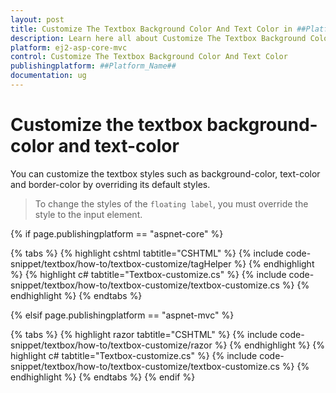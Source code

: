 ```yaml
---
layout: post
title: Customize The Textbox Background Color And Text Color in ##Platform_Name## Textbox Component
description: Learn here all about Customize The Textbox Background Color And Text Color in Syncfusion ##Platform_Name## Textbox component and more.
platform: ej2-asp-core-mvc
control: Customize The Textbox Background Color And Text Color
publishingplatform: ##Platform_Name##
documentation: ug
---
```



# Customize the textbox background-color and text-color

You can customize the textbox styles such as background-color, text-color and border-color by overriding its default styles.

> To change the styles of the `floating label`, you must override the style to the input element.

{% if page.publishingplatform == "aspnet-core" %}

{% tabs %}
{% highlight cshtml tabtitle="CSHTML" %}
{% include code-snippet/textbox/how-to/textbox-customize/tagHelper %}
{% endhighlight %}
{% highlight c# tabtitle="Textbox-customize.cs" %}
{% include code-snippet/textbox/how-to/textbox-customize/textbox-customize.cs %}
{% endhighlight %}
{% endtabs %}

{% elsif page.publishingplatform == "aspnet-mvc" %}

{% tabs %}
{% highlight razor tabtitle="CSHTML" %}
{% include code-snippet/textbox/how-to/textbox-customize/razor %}
{% endhighlight %}
{% highlight c# tabtitle="Textbox-customize.cs" %}
{% include code-snippet/textbox/how-to/textbox-customize/textbox-customize.cs %}
{% endhighlight %}
{% endtabs %}
{% endif %}

